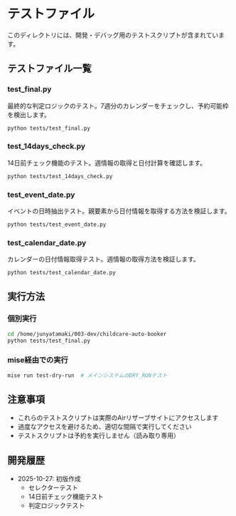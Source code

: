 # テストファイル

このディレクトリには、開発・デバッグ用のテストスクリプトが含まれています。

## テストファイル一覧

### test_final.py
最終的な判定ロジックのテスト。7週分のカレンダーをチェックし、予約可能枠を検出します。

```bash
python tests/test_final.py
```

### test_14days_check.py
14日前チェック機能のテスト。週情報の取得と日付計算を確認します。

```bash
python tests/test_14days_check.py
```

### test_event_date.py
イベントの日時抽出テスト。親要素から日付情報を取得する方法を検証します。

```bash
python tests/test_event_date.py
```

### test_calendar_date.py
カレンダーの日付情報取得テスト。週情報の取得方法を検証します。

```bash
python tests/test_calendar_date.py
```

## 実行方法

### 個別実行

```bash
cd /home/junyatamaki/003-dev/childcare-auto-booker
python tests/test_final.py
```

### mise経由での実行

```bash
mise run test-dry-run  # メインシステムのDRY_RUNテスト
```

## 注意事項

- これらのテストスクリプトは実際のAirリザーブサイトにアクセスします
- 過度なアクセスを避けるため、適切な間隔で実行してください
- テストスクリプトは予約を実行しません（読み取り専用）

## 開発履歴

- 2025-10-27: 初版作成
  - セレクターテスト
  - 14日前チェック機能テスト
  - 判定ロジックテスト

